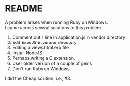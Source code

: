 # README

A problem arises when running Ruby on Windows. </br>
I came across several solutions to this problem. </br>
1. Comment out a line in application.js in vendor directory </br>
2. Edit ExecJS in vendor directory </br>
3. Editing a views.html.erb file </br>
4. Install NodeJS </br>
5. Perhaps writing a C extension. </br>
6. User older version of a couple of gems </br>
7. Don't run Ruby on Windows. </br>

I did the Cheap solution, i.e., #3.